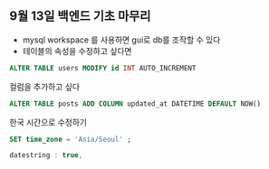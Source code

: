 ## 9월 13일 백엔드 기초 마무리

* mysql workspace 를 사용하면 gui로 db를 조작할 수 있다
* 테이블의 속성을 수정하고 싶다면
```sql
ALTER TABLE users MODIFY id INT AUTO_INCREMENT
```

컬럼을 추가하고 싶다
```sql
ALTER TABLE posts ADD COLUMN updated_at DATETIME DEFAULT NOW()
```

한국 시간으로 수정하기
```sql
SET time_zone = 'Asia/Seoul' ;
```

```jsx
datestring : true,
```